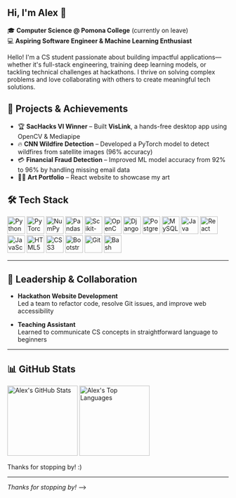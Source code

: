 ## Hi, I'm Alex 👋

<!--
**seohyeonlee2020/seohyeonlee2020** is a ✨ _special_ ✨ repository because its `README.md` (this file) appears on your GitHub profile. -->

🎓 **Computer Science @ Pomona College** (currently on leave)  
💻 **Aspiring Software Engineer & Machine Learning Enthusiast**

Hello! I'm a CS student passionate about building impactful applications—whether it's full-stack engineering, training deep learning models, or tackling technical challenges at hackathons. I thrive on solving complex problems and love collaborating with others to create meaningful tech solutions.

## 🚀 Projects & Achievements

- 🏆 **SacHacks VI Winner** – Built **VisLink**, a hands-free desktop app using OpenCV & Mediapipe
- 🔥 **CNN Wildfire Detection** – Developed a PyTorch model to detect wildfires from satellite images (96% accuracy)
- 💳 **Financial Fraud Detection** – Improved ML model accuracy from 92% to 96% by handling missing email data
- 👩‍🏫 **Art Portfolio** – React website to showcase my art

## 🛠️ Tech Stack

<p align="left">
  <img src="https://cdn.jsdelivr.net/gh/devicons/devicon/icons/python/python-original.svg" alt="Python" width="40" height="40"/>
  <img src="https://cdn.jsdelivr.net/gh/devicons/devicon/icons/pytorch/pytorch-original.svg" alt="PyTorch" width="40" height="40"/>
  <img src="https://cdn.jsdelivr.net/gh/devicons/devicon/icons/numpy/numpy-original.svg" alt="NumPy" width="40" height="40"/>
  <img src="https://cdn.jsdelivr.net/gh/devicons/devicon/icons/pandas/pandas-original.svg" alt="Pandas" width="40" height="40"/>
  <img src="https://cdn.jsdelivr.net/gh/devicons/devicon/icons/scikit-learn/scikit-learn-original.svg" alt="Scikit-learn" width="40" height="40"/>
  <img src="https://cdn.jsdelivr.net/gh/devicons/devicon/icons/opencv/opencv-original.svg" alt="OpenCV" width="40" height="40"/>
  <img src="https://cdn.jsdelivr.net/gh/devicons/devicon/icons/django/django-plain.svg" alt="Django" width="40" height="40"/>
  <img src="https://cdn.jsdelivr.net/gh/devicons/devicon/icons/postgresql/postgresql-original.svg" alt="PostgreSQL" width="40" height="40"/>
  <img src="https://cdn.jsdelivr.net/gh/devicons/devicon/icons/mysql/mysql-original.svg" alt="MySQL" width="40" height="40"/>
  <img src="https://cdn.jsdelivr.net/gh/devicons/devicon/icons/java/java-original.svg" alt="Java" width="40" height="40"/>
  <img src="https://cdn.jsdelivr.net/gh/devicons/devicon/icons/react/react-original.svg" alt="React" width="40" height="40"/>
  <img src="https://cdn.jsdelivr.net/gh/devicons/devicon/icons/javascript/javascript-original.svg" alt="JavaScript" width="40" height="40"/>
  <img src="https://cdn.jsdelivr.net/gh/devicons/devicon/icons/html5/html5-original.svg" alt="HTML5" width="40" height="40"/>
  <img src="https://cdn.jsdelivr.net/gh/devicons/devicon/icons/css3/css3-original.svg" alt="CSS3" width="40" height="40"/>
  <img src="https://cdn.jsdelivr.net/gh/devicons/devicon/icons/bootstrap/bootstrap-original.svg" alt="Bootstrap" width="40" height="40"/>
  <img src="https://cdn.jsdelivr.net/gh/devicons/devicon/icons/git/git-original.svg" alt="Git" width="40" height="40"/>
  <img src="https://cdn.jsdelivr.net/gh/devicons/devicon/icons/bash/bash-original.svg" alt="Bash" width="40" height="40"/>
</p>

---

## 🌟 Leadership & Collaboration

- **Hackathon Website Development**  
  Led a team to refactor code, resolve Git issues, and improve web accessibility

- **Teaching Assistant**  
  Learned to communicate CS concepts in straightforward language to beginners
---

## 📊 GitHub Stats

<p align="left">
  <img src="https://github-readme-stats.vercel.app/api?username=seohyeonlee2020&show_icons=true&theme=default" alt="Alex's GitHub Stats" height="160"/>
  <img src="https://github-readme-stats.vercel.app/api/top-langs/?username=seohyeonlee2020&layout=compact&hide=html,css&theme=default" alt="Alex's Top Languages" height="160"/>
</p>

Thanks for stopping by! :)  

<!--
**Contact:**  
[Add your LinkedIn, Email, or personal website here!]
-->

---

_Thanks for stopping by!_
-->
